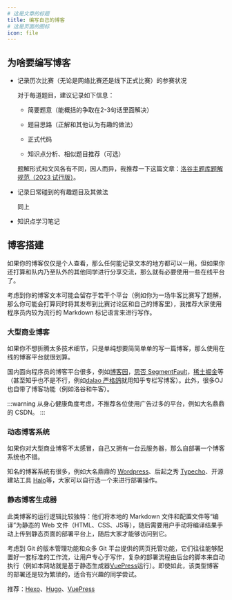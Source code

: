 ```yaml
---
# 这是文章的标题
title: 编写自己的博客
# 这是页面的图标
icon: file
---
```

<!-- more -->

## 为啥要编写博客

* 记录历次比赛（无论是网络比赛还是线下正式比赛）的参赛状况

  对于每道题目，建议记录如下信息：

  * 简要题意（能概括的争取在2-3句话里面解决）

  * 题目思路（正解和其他认为有趣的做法）

  * 正式代码

  * 知识点分析、相似题目推荐（可选）

  题解形式和文风各有不同，因人而异，我推荐一下这篇文章：[洛谷主题库题解规范（2023 试行版）](https://help.luogu.com.cn/rules/academic/solution-standard)。

* 记录日常碰到的有趣题目及其做法

  同上

* 知识点学习笔记

## 博客搭建

如果你的博客仅仅是个人查看，那么任何能记录文本的地方都可以一用。但如果你还打算和队内乃至队外的其他同学进行分享交流，那么就有必要使用一些在线平台了。

考虑到你的博客文本可能会留存于若干个平台（例如你为一场牛客比赛写了题解，那么你可能会打算同时将其发布到比赛讨论区和自己的博客里），我推荐大家使用程序员内较为流行的 Markdown 标记语言来进行写作。

### 大型商业博客

如果你不想折腾太多技术细节，只是单纯想要简简单单的写一篇博客，那么使用在线的博客平台就很划算。

国内面向程序员的博客平台很多，例如[博客园](https://www.cnblogs.com/)，[思否 SegmentFault](https://segmentfault.com/)，[稀土掘金](https://juejin.cn/)等（甚至知乎也不是不行，例如[dalao 严格鸽](https://www.zhihu.com/people/yan-ge-ge-32-1)就用知乎专栏写博客）。此外，很多OJ也自带了博客功能（例如洛谷和牛客）。

:::warning
从身心健康角度考虑，不推荐各位使用广告过多的平台，例如大名鼎鼎的 CSDN。
:::

### 动态博客系统

如果你对大型商业博客不太感冒，自己又拥有一台云服务器，那么自部署一个博客系统也不错。

知名的博客系统有很多，例如大名鼎鼎的 [Wordpress](https://wordpress.org/)、后起之秀 [Typecho](https://typecho.org/)、开源建站工具 [Halo](https://www.halo.run/)等，大家可以自行选一个来进行部署操作。

### 静态博客生成器

此类博客的运行逻辑比较独特：他们将本地的 Markdown 文件和配置文件等“编译”为静态的 Web 文件（HTML、CSS、JS等），随后需要用户手动将编译结果手动上传到静态页面的部署平台上，随后大家才能够访问到它。

考虑到 Git 的版本管理功能和众多 Git 平台提供的网页托管功能，它们往往能够配置好一套标准的工作流，让用户专心于写作，复杂的部署流程由后台的脚本来自动执行（例如本网站就是基于静态生成器[VuePress](https://v2.vuepress.vuejs.org/zh/)运行）。即使如此，该类型博客的部署还是较为繁琐的，适合有兴趣的同学尝试。

推荐：[Hexo](https://hexo.io/index.html)、[Hugo](https://gohugo.io/)、[VuePress](https://v2.vuepress.vuejs.org/zh/)